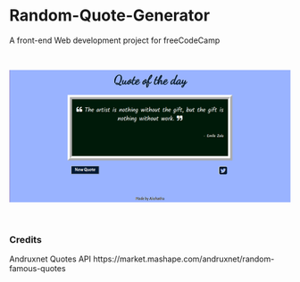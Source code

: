 # Random-Quote-Generator
A front-end Web development project for freeCodeCamp

<br/>

![Webpage Screenshot](ss.png?raw=true "Menu")

<br/>

### Credits
<p> Andruxnet Quotes API https://market.mashape.com/andruxnet/random-famous-quotes </p>
